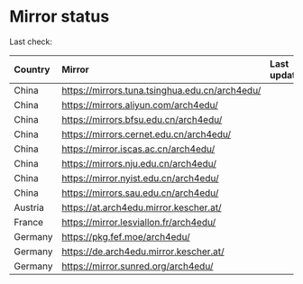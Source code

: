<script src="./time.js"></script>
# Mirror status
Last check: <script type="text/javascript">localize(1731496713.2114105);</script>

|Country|Mirror|Last update|
|:------|:-----|:----------|
|China|https://mirrors.tuna.tsinghua.edu.cn/arch4edu/|<script type="text/javascript">localize(1731436712);</script>|
|China|https://mirrors.aliyun.com/arch4edu/|<script type="text/javascript">localize(1731436712);</script>|
|China|https://mirrors.bfsu.edu.cn/arch4edu/|<script type="text/javascript">localize(1731436712);</script>|
|China|https://mirrors.cernet.edu.cn/arch4edu/|<script type="text/javascript">localize(1731436712);</script>|
|China|https://mirror.iscas.ac.cn/arch4edu/|<script type="text/javascript">localize(1731436712);</script>|
|China|https://mirrors.nju.edu.cn/arch4edu/|<script type="text/javascript">localize(1731393625);</script>|
|China|https://mirror.nyist.edu.cn/arch4edu/|<script type="text/javascript">localize(1731436712);</script>|
|China|https://mirrors.sau.edu.cn/arch4edu/|<script type="text/javascript">localize(1729319991);</script>|
|Austria|https://at.arch4edu.mirror.kescher.at/|<script type="text/javascript">localize(1731480105);</script>|
|France|https://mirror.lesviallon.fr/arch4edu/|<script type="text/javascript">localize(1731436712);</script>|
|Germany|https://pkg.fef.moe/arch4edu/|<script type="text/javascript">localize(1731480105);</script>|
|Germany|https://de.arch4edu.mirror.kescher.at/|<script type="text/javascript">localize(1731480105);</script>|
|Germany|https://mirror.sunred.org/arch4edu/|<script type="text/javascript">localize(1731480105);</script>|

<script src="./tablefilter/tablefilter.js"></script>
<script src="./table.js"></script>